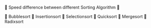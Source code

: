 🚀 Speed difference between different Sorting Algorithm 🚀

  🔴 Bubblesort
  🔴 Insertionsort
  🔴 Selectionsort
  🔴 Quicksort
  🔴 Mergesort 
  🔴 Radixsort
